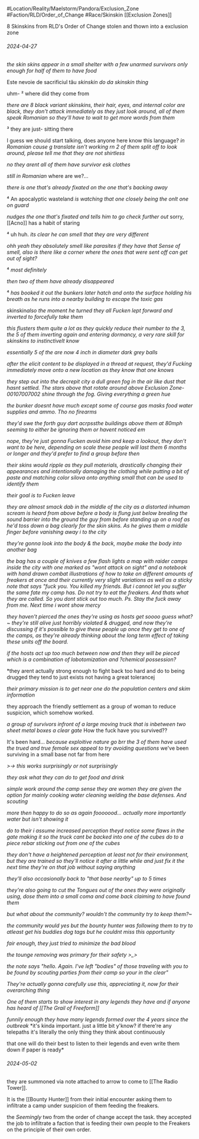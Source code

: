 #Location/Reality/Maelstorm/Pandora/Exclusion_Zone 
#Faction/RLD/Order_of_Change
#Race/Skinskin
[[Exclusion Zones]]

8 Skinskins from RLD's Order of Change stolen and thown into a exclusion zone

###### 2024-04-27
*the skin skins appear in a small shelter with a few unarmed survivors only enough for half of them to have food*

Este nevoie de sacrificiul tău 
*skinskin do da skinskin thing*

uhm- ² where did they come from

*there are 8 black variant skinskins, their hair, eyes, and internal color are black, they don't attack immediately as they just look around, all of them speak Romanian so they'll have to wait to get more words from them*

³ they are just- sitting there

I guess we should start talking, does anyone here know this language?
*in Romanian cause g translate isn't working rn*
*2 of them split off to look around, please tell me that they are not shirtless*

*no they arent all of them have survivor esk clothes*

*still in Romanian*
where are we?...

*there is one that's already fixated on the one that's backing away*

⁴ An apocalyptic wasteland *is watching that one closely being the onlt one on guard*

*nudges the one that's fixated and tells him to go check further out*
sorry, [[Acno]] has a habit of staring

⁴ uh huh. *its clear he can smell that they are very different*

*ohh yeah they absolutely smell like parasites if they have that Sense of smell, also is there like a corner where the ones that were sent off can get out of sight?*

⁴ *most definitely*

*then two of them have already disappeared*

⁴ *has booked it out the bunkers later hatch and onto the surface holding his breath as he runs into a nearby building to escape the toxic gas*

skinskin*also the moment he turned they all Fucken lept forward and inverted to forcefully take them*

*this flusters them quite a lot as they quickly reduce their number to the 3, the 5 of them inverting again and entering dormancy, a very rare skill for skinskins to instinctivelt know*

*essentially 5 of the  are now 4 inch in diameter dark grey balls*

*after the elicit content to be displayed in a thread at request, they'd Fucking immediately move onto a new location as they know that one knows*

*they step out into the decrepit city a dull green fog in the air like dust that hasnt settled. The stars above that rotate around above Exclusion Zone-00107007002 shine through the fog. Giving everything a green hue*

*the bunker doesnt have much except some of course gas masks food water supplies and ammo. Tho no firearms*

*they'd swe the forth guy dart acrpssthe buildings above them at 80mph seeming to either be ignoring them or havent noticed em*

*nope, they're just gonna Fucken avoid him and keep a lookout, they don't want to be here, depending on scale these people will last them 6 months or longer and they'd prefer to find a group before then*

*their skins would ripple as they pull materials, drastically changing their appearances and intentionally damaging the clothing while putting a bit of paste and matching color silova onto anything small that can be used to identify them*

*their goal is to Fucken leave*

*they are almost smack dab in the middle of the city as a distorted inhuman scream is heard from above before a body is flung just below brealing the sound barrier into the ground the guy from before standing up on a roof as he'd toss down a bag clearly for the skin skins. As he gives them a middle finger before vanishing away i to the city*

*they're gonna look into the body & the back, maybe make the body into another bag*

*the bag has a couple of knives a few flash lights a map with raider camps inside the city with one marked as "wont attack on sight" and a notebook with hand drawn combat illustrations of how to take on different amounts of freakers at once and their currently very slight variations as well as a sticky note that says "fuck you. You killed my friends. But i cannot let you suffer the same fate my camp has. Do not try to eat the freakers. And thats what they are called. So you dont stick out too much. Ps. Stay the fuck away from me. Next time i wont show mercy*

*they haven't pierced the ones they're using as hosts get soooo guess what?~*
*they're still alive just horribly violated & drugged, and now they're discussing if it's possible to give these people up once they get to one of the camps, as they're already thinking about the long term effect of taking these units off the board.*

*if the hosts act up too much  between now and then they will be pieced which is a combination of lobotomization and ?chemical possession?*

*they arent actually strong enough to fight back too hard and do to being drugged they tend to just exists not having a great tolerancej

*their primary mission is to get near one do the population centers and skim information*

they approach the friendly settlement as a group of woman to reduce suspicion, which somehow worked.

*a group of survivors infront of a large moving truck that is inbetween two sheet metal boxes a clear gate* How the fuck have you survived??

It's been hard...
*because exploitive nature go brr the 3 of them have used the trued and true female sex appeal to try avoiding questions*
we've been surviving in a small base not far from here

*>-> this works surprisingly or not surprisingly*

*they ask what they can do to get food and drink*

*simple work around the camp sense they are women they are given the option for mainly cooking water cleaning welding the base defenses. And scouting*

*more then happy to do so as again fooooood... actually more importantly water but isn't showing it*

*do to their i assume increased perception theyd notice some flaws in the gate making it so the truck cant be backed into one of the cubes do to a piece rebar sticking out from one of the cubes*

*they don't have a heightened perception at least not for their environment, but they are trained so they'll notice it after a little while and just fix it the next time they're on that job without saying anything*

*they'll also occasionally back to "that base nearby" up to 5 times*

*they're also going to cut the Tongues out of the ones they were originally using, dose them into a small coma and come back claiming to have found them*

*but what about the community?
wouldn't the community try to keep them?~*

*the community would yes but the bounty hunter was following them to try to atleast get his buddies dog tags but he couldnt miss this opportunity*

*fair enough, they just tried to minimize the bad blood*

*the tounge removing was primary for their safety >_>*

*the note says "hello. Again. I've left "bodies" of those traveling with you to be found by scouting parties from their camp so your in the clear"*

*They're actually gonna carefully use this, appreciating it, now for their overarching thing*

*One of them starts to show interest in any legends they have and if anyone has heard of [[The Grail of Freeform]]*

*funnily enough they have many legends formed over the 4 years since the outbreak*
*it's kinda important. just a little bit y'know?
if there're any telepaths it's literally the only thing they think about continuously

that one will do their best to listen to their legends and even write them down if paper is ready*






###### 2024-05-02

they are summoned via note attached to arrow to come to [[The Radio Tower]].

It is the [[Bounty Hunter]] from their initial encounter asking them to infiltrate a camp under suspicion of them feeding the freakers.

the *Seemingly* two from the order of change accept the task.
they accepted the job to infiltrate a faction that is feeding their own people to the Freakers on the principle of their own order.